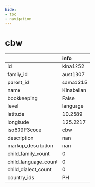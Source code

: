 ```yaml
---
hide:
- toc
- navigation
---
```

# cbw
|                      | info       |
|:---------------------|:-----------|
| id                   | kina1252   |
| family_id            | aust1307   |
| parent_id            | sama1315   |
| name                 | Kinabalian |
| bookkeeping          | False      |
| level                | language   |
| latitude             | 10.2589    |
| longitude            | 125.2217   |
| iso639P3code         | cbw        |
| description          | nan        |
| markup_description   | nan        |
| child_family_count   | 0          |
| child_language_count | 0          |
| child_dialect_count  | 0          |
| country_ids          | PH         |